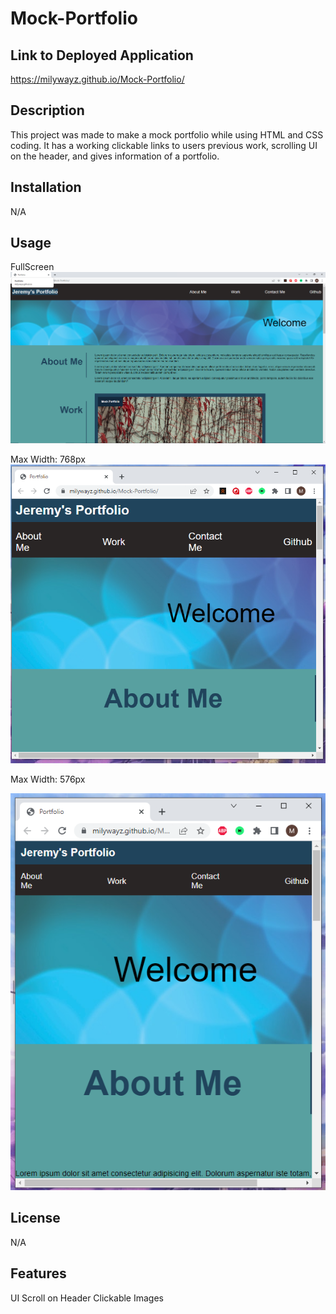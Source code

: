 # Mock-Portfolio

## Link to Deployed Application

https://milywayz.github.io/Mock-Portfolio/


## Description

This project was made to make a mock portfolio while using HTML and CSS coding. It has a working clickable links to users previous work, scrolling UI on the header, and gives information of a portfolio. 


## Installation

N/A

## Usage
FullScreen
![Alt text](./assets/webpage1.png)

Max Width: 768px
![Alt text](./assets/webpage2.png)

Max Width: 576px

![Alt text](./assets/webpage3.png)


   
## License

N/A


## Features

UI Scroll on Header
Clickable Images

